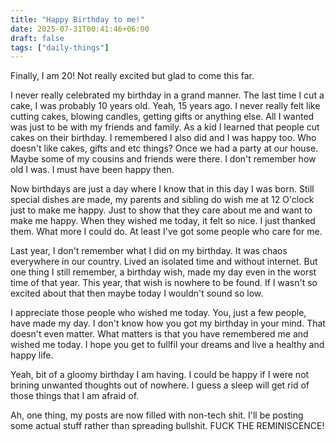 ```yaml
---
title: "Happy Birthday to me!"
date: 2025-07-31T00:41:46+06:00
draft: false
tags: ["daily-things"]
---
```


Finally, I am 20! Not really excited but glad to come this far.

I never really celebrated my birthday in a grand manner. The last time I cut a cake, I was probably 10 years old. Yeah, 15 years ago. I never really felt like cutting cakes, blowing candles, getting gifts or anything else. All I wanted was just to be with my friends and family. As a kid I learned that people cut cakes on their birthday. I remembered I also did and I was happy too. Who doesn't like cakes, gifts and etc things? Once we had a party at our house. Maybe some of my cousins and friends were there. I don't remember how old I was. I must have been happy then.

Now birthdays are just a day where I know that in this day I was born. Still special dishes are made, my parents and sibling do wish me at 12 O'clock just to make me happy. Just to show that they care about me and want to make me happy. When they wished me today, it felt so nice. I just thanked them. What more I could do. At least I've got some people who care for me.


Last year, I don't remember what I did on my birthday. It was chaos everywhere in our country. Lived an isolated time and without internet. But one thing I still remember, a birthday wish, made my day even in the worst time of that year. This year, that wish is nowhere to be found. If I wasn't so excited about that then maybe today I wouldn't sound so low.

I appreciate those people who wished me today. You, just a few people, have made my day. I don't know how you got my birthday in your mind. That doesn't even matter. What matters is that you have remembered me and wished me today. I hope you get to fullfil your dreams and live a healthy and happy life.

Yeah, bit of a gloomy birthday I am having. I could be happy if I were not brining unwanted thoughts out of nowhere. I guess a sleep will get rid of those things that I am afraid of.

Ah, one thing, my posts are now filled with non-tech shit. I'll be posting some actual stuff rather than spreading bullshit. FUCK THE REMINISCENCE!